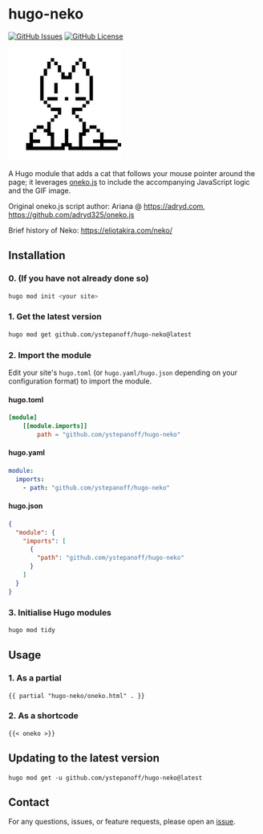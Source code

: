 # hugo-neko

[![GitHub Issues](https://img.shields.io/github/issues/ystepanoff/hugo-neko)](https://github.com/ystepanoff/hugo-neko)
[![GitHub License](https://img.shields.io/github/license/ystepanoff/hugo-neko)](LICENSE)

![oneko](oneko.webp)

A Hugo module that adds a cat that follows your mouse pointer around the page; it leverages [oneko.js](https://github.com/ystepanoff/oneko.js) to 
include the accompanying JavaScript logic and the GIF image.

Original oneko.js script author: Ariana @ https://adryd.com, https://github.com/adryd325/oneko.js

Brief history of Neko: https://eliotakira.com/neko/

## Installation

### 0. (If you have not already done so)
```bash
hugo mod init <your site>
```

### 1. Get the latest version
```bash
hugo mod get github.com/ystepanoff/hugo-neko@latest
```

### 2. Import the module

Edit your site's `hugo.toml` (or `hugo.yaml/hugo.json` depending on your configuration format) to import the module.
#### hugo.toml
```toml
[module]
    [[module.imports]]
        path = "github.com/ystepanoff/hugo-neko"
```

#### hugo.yaml
```yaml
module:
  imports:
    - path: "github.com/ystepanoff/hugo-neko"
```

#### hugo.json
```json
{
  "module": {
    "imports": [
      {
        "path": "github.com/ystepanoff/hugo-neko"
      }
    ]
  }
}

```


### 3. Initialise Hugo modules
```bash
hugo mod tidy
```

## Usage

### 1. As a partial
```gohtml
{{ partial "hugo-neko/oneko.html" . }}
```

### 2. As a shortcode
```gohtml
{{< oneko >}}
```

## Updating to the latest version
```
hugo mod get -u github.com/ystepanoff/hugo-neko@latest
```

## Contact
For any questions, issues, or feature requests, please open an [issue](https://github.com/ystepanoff/hugo-neko/issues).
